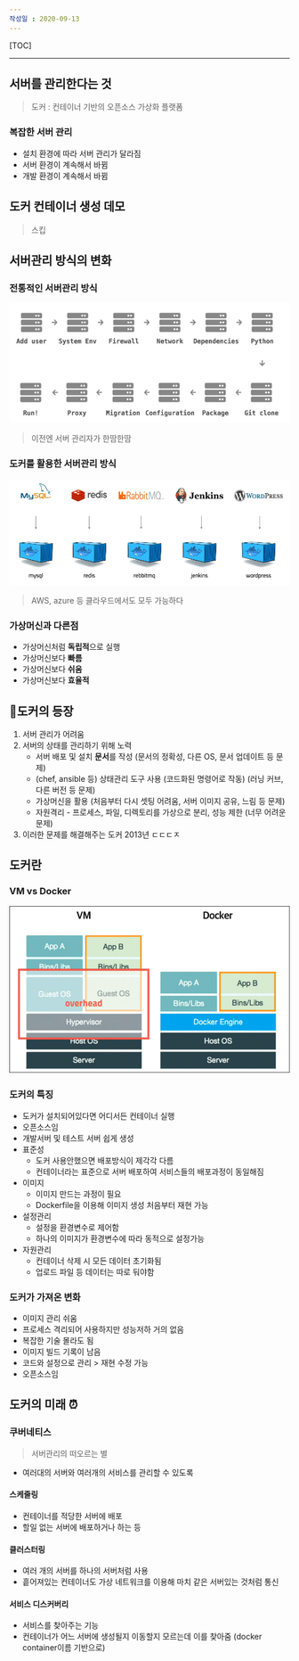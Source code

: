 ```yaml
---
작성일 : 2020-09-13
---
```


[TOC]

---

## 서버를 관리한다는 것 

> 도커 : 컨테이너 기반의 오픈소스 가상화 플랫폼



### 복잡한 서버 관리

- 설치 환경에 따라 서버 관리가 달라짐
- 서버 환경이 계속해서 바뀜
- 개발 환경이 계속해서 바뀜



## 도커 컨테이너 생성 데모

> 스킵



## 서버관리 방식의 변화

### 전통적인 서버관리 방식

![image-20200913210318319](img/ch01_%EB%8F%84%EC%BB%A4%EB%9E%80%20%EB%AC%B4%EC%97%87%EC%9D%B8%EA%B0%80%20%ED%95%84%EA%B8%B0/image-20200913210318319.png)

> 이전엔 서버 관리자가 한땀한땀



### 도커를 활용한 서버관리 방식

![image-20200913210402139](img/ch01_%EB%8F%84%EC%BB%A4%EB%9E%80%20%EB%AC%B4%EC%97%87%EC%9D%B8%EA%B0%80%20%ED%95%84%EA%B8%B0/image-20200913210402139.png)

>  AWS, azure 등 클라우드에서도 모두 가능하다



### 가상머신과 다른점

- 가상머신처럼 **독립적**으로 실행
- 가상머신보다 **빠름**
- 가상머신보다 **쉬움**
- 가상머신보다 **효율적**



## :whale2:도커의 등장

1. 서버 관리가 어려움
2. 서버의 상태를 관리하기 위해 노력
   - 서버 배포 및 설치 **문서**를 작성 (문서의 정확성, 다른 OS, 문서 업데이트 등 문제)
   - (chef, ansible 등) 상태관리 도구 사용 (코드화된 명령어로 작동) (러닝 커브, 다른 버전 등 문제)
   - 가상머신을 활용 (처음부터 다시 셋팅 어려움, 서버 이미지 공유, 느림 등 문제)
   - 자원격리 - 프로세스, 파일, 디렉토리를 가상으로 분리, 성능 제한 (너무 어려운 문제)
3. 이러한 문제를 해결해주는 도커 2013년 ㄷㄷㄷㅈ



## 도커란

### VM vs Docker

![image-20200913213014476](img/ch01_%EB%8F%84%EC%BB%A4%EB%9E%80%20%EB%AC%B4%EC%97%87%EC%9D%B8%EA%B0%80%20%ED%95%84%EA%B8%B0/image-20200913213014476.png)



### 도커의 특징

- 도커가 설치되어있다면 어디서든 컨테이너 실행
- 오픈소스임
- 개발서버 및 테스트 서버 쉽게 생성
- 표준성
  - 도커 사용안했으면 배포방식이 제각각 다름
  - 컨테이너라는 표준으로 서버 배포하여 서비스들의 배포과정이 동일해짐
- 이미지
  - 이미지 만드는 과정이 필요
  - Dockerfile을 이용해 이미지 생성 처음부터 재현 가능
- 설정관리
  - 설정을 환경변수로 제어함
  - 하나의 이미지가 환경변수에 따라 동적으로 설정가능
- 자원관리
  - 컨테이너 삭제 시 모든 데이터 초기화됨
  - 업로드 파일 등 데이터는 따로 둬야함



### 도커가 가져온 변화

- 이미지 관리 쉬움
- 프로세스 격리되어 사용하지만 성능저하 거의 없음
- 복잡한 기술 몰라도 됨
- 이미지 빌드 기록이 남음
- 코드와 설정으로 관리 > 재현 수정 가능
- 오픈소스임





## 도커의 미래 :alarm_clock:

### 쿠버네티스

> 서버관리의 떠오르는 별

- 여러대의 서버와 여러개의 서비스를 관리할 수 있도록

#### 스케줄링

- 컨테이너를 적당한 서버에 배포
- 할일 없는 서버에 배포하거나 하는 등

#### 클러스터링

- 여러 개의 서버를 하나의 서버처럼 사용
- 흩어져있는 컨테이너도 가상 네트워크를 이용해 마치 같은 서버있는 것처럼 통신

#### 서비스 디스커버리

- 서비스를 찾아주는 기능
- 컨테이너가 어느 서버에 생성될지 이동할지 모르는데 이를 찾아줌 (docker container이름 기반으로)





